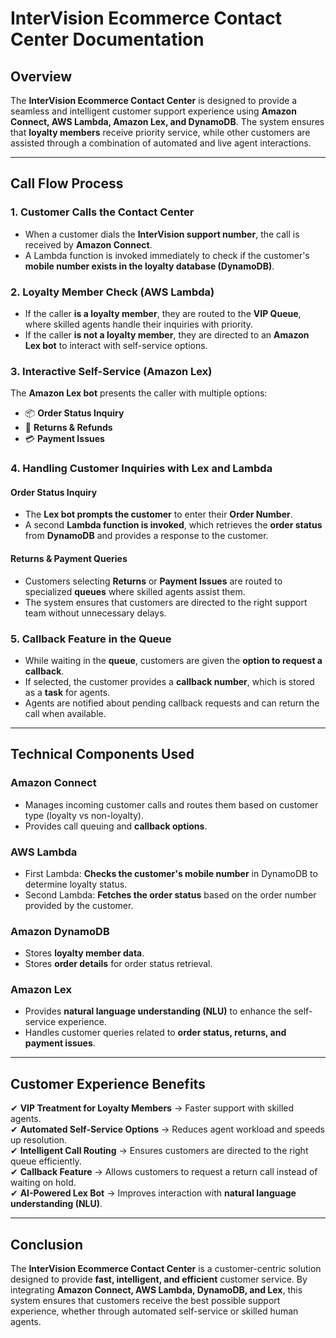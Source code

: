 # **InterVision Ecommerce Contact Center Documentation**

## **Overview**
The **InterVision Ecommerce Contact Center** is designed to provide a seamless and intelligent customer support experience using **Amazon Connect, AWS Lambda, Amazon Lex, and DynamoDB**. The system ensures that **loyalty members** receive priority service, while other customers are assisted through a combination of automated and live agent interactions.

---

## **Call Flow Process**
### **1. Customer Calls the Contact Center**
- When a customer dials the **InterVision support number**, the call is received by **Amazon Connect**.
- A Lambda function is invoked immediately to check if the customer's **mobile number exists in the loyalty database (DynamoDB)**.

### **2. Loyalty Member Check (AWS Lambda)**
- If the caller **is a loyalty member**, they are routed to the **VIP Queue**, where skilled agents handle their inquiries with priority.
- If the caller **is not a loyalty member**, they are directed to an **Amazon Lex bot** to interact with self-service options.

### **3. Interactive Self-Service (Amazon Lex)**
The **Amazon Lex bot** presents the caller with multiple options:
- 📦 **Order Status Inquiry**
- 🔄 **Returns & Refunds**
- 💳 **Payment Issues**

### **4. Handling Customer Inquiries with Lex and Lambda**
#### **Order Status Inquiry**
- The **Lex bot prompts the customer** to enter their **Order Number**.
- A second **Lambda function is invoked**, which retrieves the **order status** from **DynamoDB** and provides a response to the customer.

#### **Returns & Payment Queries**
- Customers selecting **Returns** or **Payment Issues** are routed to specialized **queues** where skilled agents assist them.
- The system ensures that customers are directed to the right support team without unnecessary delays.

### **5. Callback Feature in the Queue**
- While waiting in the **queue**, customers are given the **option to request a callback**.
- If selected, the customer provides a **callback number**, which is stored as a **task** for agents.
- Agents are notified about pending callback requests and can return the call when available.

---

## **Technical Components Used**
### **Amazon Connect**
- Manages incoming customer calls and routes them based on customer type (loyalty vs non-loyalty).
- Provides call queuing and **callback options**.

### **AWS Lambda**
- First Lambda: **Checks the customer's mobile number** in DynamoDB to determine loyalty status.
- Second Lambda: **Fetches the order status** based on the order number provided by the customer.

### **Amazon DynamoDB**
- Stores **loyalty member data**.
- Stores **order details** for order status retrieval.

### **Amazon Lex**
- Provides **natural language understanding (NLU)** to enhance the self-service experience.
- Handles customer queries related to **order status, returns, and payment issues**.

---

## **Customer Experience Benefits**
✔ **VIP Treatment for Loyalty Members** → Faster support with skilled agents.  
✔ **Automated Self-Service Options** → Reduces agent workload and speeds up resolution.  
✔ **Intelligent Call Routing** → Ensures customers are directed to the right queue efficiently.  
✔ **Callback Feature** → Allows customers to request a return call instead of waiting on hold.  
✔ **AI-Powered Lex Bot** → Improves interaction with **natural language understanding (NLU)**.  

---

## **Conclusion**
The **InterVision Ecommerce Contact Center** is a customer-centric solution designed to provide **fast, intelligent, and efficient** customer service. By integrating **Amazon Connect, AWS Lambda, DynamoDB, and Lex**, this system ensures that customers receive the best possible support experience, whether through automated self-service or skilled human agents.

